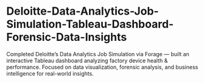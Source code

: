 # Deloitte-Data-Analytics-Job-Simulation-Tableau-Dashboard-Forensic-Data-Insights
Completed Deloitte’s Data Analytics Job Simulation via Forage — built an interactive Tableau dashboard analyzing factory device health &amp; performance. Focused on data visualization, forensic analysis, and business intelligence for real-world insights.
